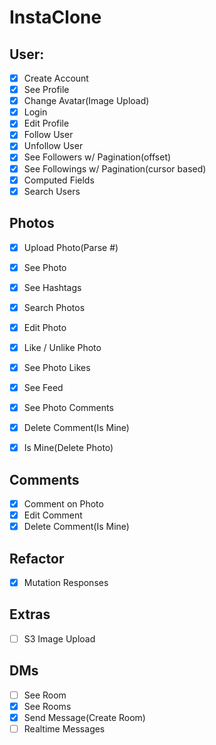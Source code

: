# InstaClone

## User:

- [x] Create Account
- [x] See Profile
- [x] Change Avatar(Image Upload)
- [x] Login
- [x] Edit Profile
- [x] Follow User
- [x] Unfollow User
- [x] See Followers w/ Pagination(offset)
- [x] See Followings w/ Pagination(cursor based)
- [x] Computed Fields
- [x] Search Users

## Photos

- [x] Upload Photo(Parse #)
- [x] See Photo
- [x] See Hashtags
- [x] Search Photos
- [x] Edit Photo
- [x] Like / Unlike Photo
- [x] See Photo Likes
- [x] See Feed
- [x] See Photo Comments
- [x] Delete Comment(Is Mine)
- [x] Is Mine(Delete Photo)


## Comments

- [x] Comment on Photo
- [x] Edit Comment
- [x] Delete Comment(Is Mine)

## Refactor

- [x] Mutation Responses

## Extras

- [ ] S3 Image Upload

## DMs

- [ ] See Room
- [x] See Rooms
- [x] Send Message(Create Room)
- [ ] Realtime Messages